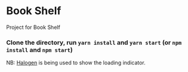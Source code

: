 # Book Shelf
Project for Book Shelf

### Clone the directory, run `yarn install` and `yarn start` (or `npm install` and `npm start`)

NB: [Halogen](https://github.com/yuanyan/halogen) is being used to show the loading indicator.
